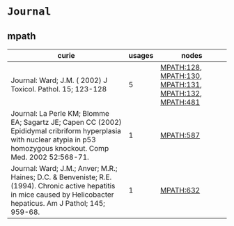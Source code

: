 # `Journal`

## mpath

| curie                                                                                                                                                                     |   usages | nodes                                                                                                                                                                                                                                     |
|---------------------------------------------------------------------------------------------------------------------------------------------------------------------------|----------|-------------------------------------------------------------------------------------------------------------------------------------------------------------------------------------------------------------------------------------------|
| Journal: Ward; J.M. ( 2002) J Toxicol. Pathol. 15; 123-128                                                                                                                |        5 | [MPATH:128](https://bioregistry.io/MPATH:128), [MPATH:130](https://bioregistry.io/MPATH:130), [MPATH:131](https://bioregistry.io/MPATH:131), [MPATH:132](https://bioregistry.io/MPATH:132), [MPATH:481](https://bioregistry.io/MPATH:481) |
| Journal: La Perle KM; Blomme EA; Sagartz JE; Capen CC (2002) Epididymal cribriform hyperplasia with nuclear atypia in p53 homozygous knockout. Comp Med.  2002 52:568-71. |        1 | [MPATH:587](https://bioregistry.io/MPATH:587)                                                                                                                                                                                             |
| Journal: Ward; J.M.; Anver; M.R.; Haines; D.C. & Benveniste; R.E. (1994). Chronic active hepatitis in mice caused by Helicobacter hepaticus. Am J Pathol; 145; 959-68.    |        1 | [MPATH:632](https://bioregistry.io/MPATH:632)                                                                                                                                                                                             |

